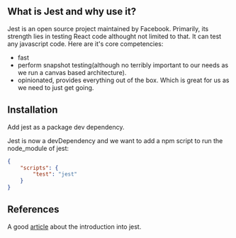 ## What is Jest and why use it? ##

Jest is an open source project maintained by Facebook. Primarily, its strength lies in testing React code althought not limited to that. It can test any javascript code. Here are it's core competencies:

- fast
- perform snapshot testing(although no terribly important to our needs as we run a canvas based architecture).
- opinionated, provides everything out of the box. Which is great for us as we need to just get going.

## Installation ##

Add jest as a package dev dependency.

Jest is now a devDependency and we want to add a npm script to run the node_module of jest:
```json
{
    "scripts": {
        "test": "jest"
    }
}
```

## References ##

A good [article](https://flaviocopes.com/jest/#introduction-to-jest) about the introduction into jest.